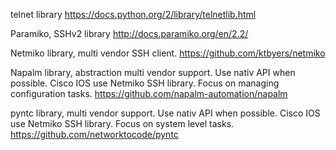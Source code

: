 

 telnet library
 https://docs.python.org/2/library/telnetlib.html
 
 Paramiko, SSHv2 library 
 http://docs.paramiko.org/en/2.2/
 
 Netmiko library, multi vendor SSH client.
 https://github.com/ktbyers/netmiko

Napalm library, abstraction multi vendor support. Use nativ API when possible. Cisco IOS use Netmiko SSH library. Focus on managing configuration tasks.
https://github.com/napalm-automation/napalm

pyntc library, multi vendor support. Use nativ API when possible. Cisco IOS use Netmiko SSH library. Focus on system level tasks.
https://github.com/networktocode/pyntc
